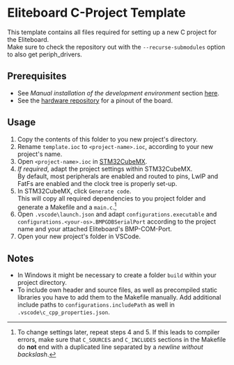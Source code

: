 # Eliteboard C-Project Template
This template contains all files required for setting up a new C project for the Eliteboard.  
Make sure to check the repository out with the `--recurse-submodules` option to also get periph_drivers.

## Prerequisites
* See *Manual installation of the development environment* section [here](https://gitlab.nthfs.jku.at/eliteboard/vscode_c_examples).  
* See the [hardware repository](https://gitlab.nthfs.jku.at/eliteboard/hardware) for a pinout of the board.

## Usage
1. Copy the contents of this folder to you new project's directory.
2. Rename `template.ioc` to `<project-name>.ioc`, according to your new project's name.
3. Open `<project-name>.ioc` in [STM32CubeMX](https://www.st.com/en/development-tools/stm32cubemx.html#get-software).
4. *If required*, adapt the project settings within STM32CubeMX.  
   By default, most peripherals are enabled and routed to pins, LwIP and FatFs are enabled and the clock tree is properly set-up.
5. In STM32CubeMX, click `Generate code`.  
   This will copy all required dependencies to you project folder and generate a Makefile and a `main.c`.[^1]
6. Open `.vscode\launch.json` and adapt `configurations.executable` and `configurations.<your-os>.BMPGDBSerialPort` according to the project name and your attached Eliteboard's BMP-COM-Port.
7. Open your new project's folder in VSCode.

## Notes
- In Windows it might be necessary to create a folder `build` within your project directory.
- To include own header and source files, as well as precompiled static libraries you have to add them to the Makefile manually. Add additional include paths to `configurations.includePath` as well in `.vscode\c_cpp_properties.json`.

[^1]: To change settings later, repeat steps 4 and 5. If this leads to compiler errors, make sure that `C_SOURCES` and `C_INCLUDES` sections in the Makefile do **not** end with a duplicated line separated by a *newline without backslash*.
